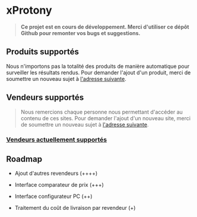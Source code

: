 # xProtony

> **Ce projet est en cours de développement. Merci d'utiliser ce dépôt Github pour remonter vos bugs et suggestions.**

## Produits supportés

Nous n'importons pas la totalité des produits de manière automatique pour surveiller les résultats rendus. Pour demander l'ajout d'un produit, merci de soumettre un nouveau sujet à [l'adresse suivante](https://github.com/Wanrim/xprotony/issues).

## Vendeurs supportés

> Nous remercions chaque personne nous permettant d'accéder au contenu de ces sites. Pour demander l'ajout d'un nouveau site, merci de soumettre un nouveau sujet à [l'adresse suivante](https://github.com/Wanrim/xprotony/issues).

### [Vendeurs actuellement supportés](https://github.com/Wanrim/xprotony/issues/1)

## Roadmap

- Ajout d'autres revendeurs (++++)

- Interface comparateur de prix (+++)

- Interface configurateur PC (++)

- Traitement du coût de livraison par revendeur (+)
